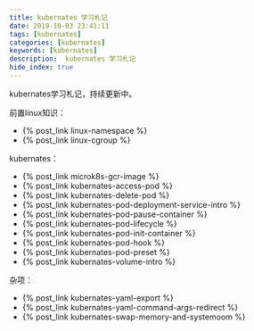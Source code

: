 ```yaml
---
title: kubernates 学习札记
date: 2019-10-03 23:41:11
tags: [kubernates]
categories: [kubernates]
keywords: [kubernates]
description:  kubernates 学习札记
hide_index: true
---
```


kubernates学习札记，持续更新中。

前置linux知识：
- {% post_link linux-namespace %}
- {% post_link linux-cgroup %}

kubernates：
- {% post_link microk8s-gcr-image %}
- {% post_link kubernates-access-pod %}
- {% post_link kubernates-delete-pod %}
- {% post_link kubernates-pod-deployment-service-intro %}
- {% post_link kubernates-pod-pause-container %}
- {% post_link kubernates-pod-lifecycle %}
- {% post_link kubernates-pod-init-container %}
- {% post_link kubernates-pod-hook %}
- {% post_link kubernates-pod-preset %}
- {% post_link kubernates-volume-intro %}

杂项：
- {% post_link kubernates-yaml-export %}
- {% post_link kubernates-yaml-command-args-redirect %}
- {% post_link kubernates-swap-memory-and-systemoom %}